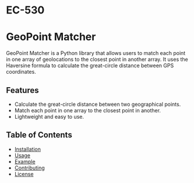 # EC-530
# GeoPoint Matcher

GeoPoint Matcher is a Python library that allows users to match each point in one array of geolocations to the closest point in another array. It uses the Haversine formula to calculate the great-circle distance between GPS coordinates.

## Features

- Calculate the great-circle distance between two geographical points.
- Match each point in one array to the closest point in another.
- Lightweight and easy to use.

## Table of Contents

- [Installation](#installation)
- [Usage](#usage)
- [Example](#example)
- [Contributing](#contributing)
- [License](#license)

